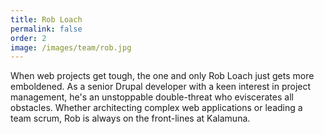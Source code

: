 ```yaml
---
title: Rob Loach
permalink: false
order: 2
image: /images/team/rob.jpg
---
```


When web projects get tough, the one and only Rob Loach just gets more emboldened. As a senior Drupal developer with a keen interest in project management, he's an unstoppable double-threat who eviscerates all obstacles. Whether architecting complex web applications or leading a team scrum, Rob is always on the front-lines at Kalamuna.